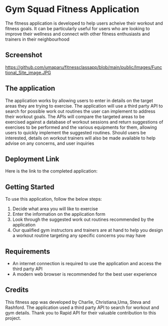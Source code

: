 # Gym Squad Fitness Application 
The fitness application is developed to help users acheive their workout and fitness goals. It can be particularly useful for users who are looking to improve their wellness and connect with other fitness enthusiasts and trainers in their neighbourhood

## Screenshot
https://github.com/umaparu/fitnessclassapp/blob/main/public/Images/Functional_Site_image.JPG

## The application
The application works by allowing users to enter in details on the target areas they are trying to exercise. The application will use a third party API to search for possible work out routines the user can implement to address their workout goals. 
The APIs will compare the targeted areas to be exercised against a database of workout sessions and return suggestions of exercises to be performed and the various equipments for them, allowing users to quickly implement the suggested routines.
Should users be interested, details on workout trainers will also be made available to help advise on any concerns, and user inquiries 

## Deployment Link 
Here is the link to the completed application: <Link>

## Getting Started
To use this application, follow the below steps:
1. Decide what area you will like to exercise 
2. Enter the information on the application form
3. Look through the suggested work out routines recommended by the application
4. Our qualified gym instructors and trainers are at hand to help you design a workout routine targeting any specific concerns you may have 


## Requirements 
- An internet connection is required to use the application and access the third party API 
- A modern web browser is recommended for the best user experience 

## Credits
This fitness app was developed by Charlie, Christiana,Uma, Steva and Rashford. The application used a third party API to search for workout and gym details. Thank you to Rapid API for their valuable contribution to this project. 
